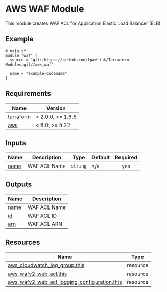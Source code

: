 # AWS WAF Module

This module creates WAF ACL for Application Elastic Load Balancer (ELB).

<!-- Next block is generated by terraform-docs following .terraform-docs.yml config -->
<!-- BEGIN_TF_DOCS -->
## Example

```hcl
# main.tf
module "waf" {
  source = "git::https://github.com/lpavliuk/Terraform-Modules.git//aws_waf"

  name = "example-codename"
}
```

## Requirements

| Name | Version |
|------|---------|
| <a name="requirement_terraform"></a> [terraform](#requirement\_terraform) | < 2.0.0, >= 1.6.6 |
| <a name="requirement_aws"></a> [aws](#requirement\_aws) | < 6.0, >= 5.22 |

## Inputs

| Name | Description | Type | Default | Required |
|------|-------------|------|---------|:--------:|
| <a name="input_name"></a> [name](#input\_name) | WAF ACL Name | `string` | n/a | yes |

## Outputs

| Name | Description |
|------|-------------|
| <a name="output_name"></a> [name](#output\_name) | WAF ACL Name |
| <a name="output_id"></a> [id](#output\_id) | WAF ACL ID |
| <a name="output_arn"></a> [arn](#output\_arn) | WAF ACL ARN |

## Resources

| Name | Type |
|------|------|
| [aws_cloudwatch_log_group.this](https://registry.terraform.io/providers/hashicorp/aws/latest/docs/resources/cloudwatch_log_group) | resource |
| [aws_wafv2_web_acl.this](https://registry.terraform.io/providers/hashicorp/aws/latest/docs/resources/wafv2_web_acl) | resource |
| [aws_wafv2_web_acl_logging_configuration.this](https://registry.terraform.io/providers/hashicorp/aws/latest/docs/resources/wafv2_web_acl_logging_configuration) | resource |
<!-- END_TF_DOCS -->